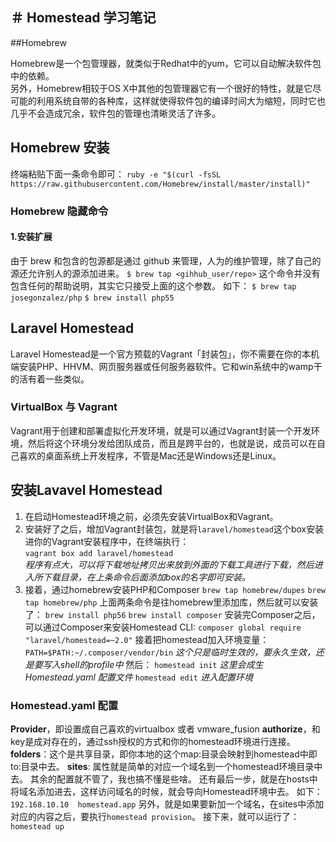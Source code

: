 ＃ Homestead 学习笔记
----

##Homebrew

Homebrew是一个包管理器，就类似于Redhat中的yum，它可以自动解决软件包中的依赖。  
另外，Homebrew相较于OS X中其他的包管理器它有一个很好的特性，就是它尽可能的利用系统自带的各种库，这样就使得软件包的编译时间大为缩短，同时它也几乎不会造成冗余，软件包的管理也清晰灵活了许多。

## Homebrew 安装

终端粘贴下面一条命令即可：
`ruby -e "$(curl -fsSL https://raw.githubusercontent.com/Homebrew/install/master/install)"`

### Homebrew 隐藏命令

#### 1.安装扩展

由于 brew 和包含的包源都是通过 github 来管理，人为的维护管理，除了自己的源还允许别人的源添加进来。
`$ brew tap <gihhub_user/repo>`
这个命令并没有包含任何的帮助说明，其实它只接受上面的这个参数。
如下：
`$ brew tap josegonzalez/php`
`$ brew install php55`
## Laravel Homestead
Laravel Homestead是一个官方预载的Vagrant「封装包」，你不需要在你的本机端安装PHP、HHVM、网页服务器或任何服务器软件。它和win系统中的wamp干的活有着一些类似。
### VirtualBox 与 Vagrant
Vagrant用于创建和部署虚拟化开发环境，就是可以通过Vagrant封装一个开发环境，然后将这个环境分发给团队成员，而且是跨平台的，也就是说，成员可以在自己喜欢的桌面系统上开发程序，不管是Mac还是Windows还是Linux。
## 安装Lavavel Homestead
 1. 在启动Homestead环境之前，必须先安装VirtualBox和Vagrant。
 2. 安装好了之后，增加Vagrant封装包，就是将`laravel/homestead`这个box安装进你的Vagrant安装程序中，在终端执行：  
 `vagrant box add laravel/homestead`  
*程序有点大，可以将下载地址拷贝出来放到外面的下载工具进行下载，然后进入所下载目录，在上条命令后面添加box的名字即可安装。*  
 3. 接着，通过homebrew安装PHP和Composer
 `brew tap homebrew/dupes`
 `brew tap homebrew/php`
 上面两条命令是往homebrew里添加库，然后就可以安装了：
 `brew install php56`
 `brew install composer`
 安装完Composer之后，可以通过Composer来安装Homestead CLI:
 `composer global require "laravel/homestead=~2.0"`
 接着把homestead加入环境变量：
 `PATH=$PATH:~/.composer/vendor/bin` *这个只是临时生效的，要永久生效，还是要写入shell的profile中*
 然后：
 `homestead init` *这里会成生Homestead.yaml 配置文件*
 `homestead edit` *进入配置环境*
### Homestead.yaml 配置
**Provider**，即设置成自己喜欢的virtualbox 或者 vmware_fusion
**authorize**，和key是成对存在的，通过ssh授权的方式和你的homestead环境进行连接。
**folders**：这个是共享目录，即你本地的这个map:目录会映射到homestead中即to:目录中去。
**sites**: 属性就是简单的对应一个域名到一个homestead环境目录中去。
其余的配置就不管了，我也搞不懂是些啥。
还有最后一步，就是在hosts中将域名添加进去，这样访问域名的时候，就会导向Homestead环境中去。
如下：
`192.168.10.10  homestead.app`
另外，就是如果要新加一个域名，在sites中添加对应的内容之后，要执行`homestead provision`。
接下来，就可以运行了：
 `homestead up`

